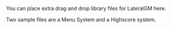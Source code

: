 You can place extra drag and drop library files for LateralGM here.

Two sample files are a Menu System and a Highscore system.
